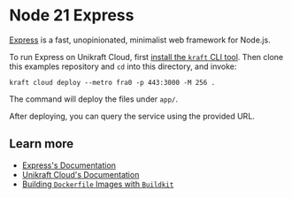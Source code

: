 # Node 21 Express

[Express](https://expressjs.com/) is a fast, unopinionated, minimalist web framework for Node.js.

To run Express on Unikraft Cloud, first [install the `kraft` CLI tool](https://unikraft.org/docs/cli).
Then clone this examples repository and `cd` into this directory, and invoke:

```console
kraft cloud deploy --metro fra0 -p 443:3000 -M 256 .
```

The command will deploy the files under `app/`.

After deploying, you can query the service using the provided URL.

## Learn more

- [Express's Documentation](https://expressjs.com/en/5x/api.html)
- [Unikraft Cloud's Documentation](https://unikraft.cloud/docs/)
- [Building `Dockerfile` Images with `Buildkit`](https://unikraft.org/guides/building-dockerfile-images-with-buildkit)
